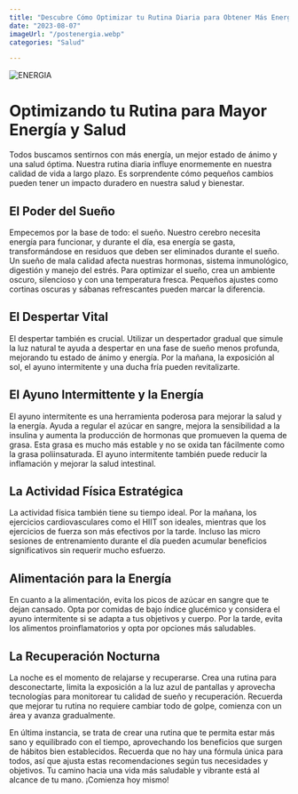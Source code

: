 ```yaml
---
title: "Descubre Cómo Optimizar tu Rutina Diaria para Obtener Más Energía y Vitalidad"
date: "2023-08-07"
imageUrl: "/postenergia.webp"
categories: "Salud"

---
```


![ENERGIA](/postenergia.webp)

# Optimizando tu Rutina para Mayor Energía y Salud

Todos buscamos sentirnos con más energía, un mejor estado de ánimo y una salud óptima. Nuestra rutina diaria influye enormemente en nuestra calidad de vida a largo plazo. Es sorprendente cómo pequeños cambios pueden tener un impacto duradero en nuestra salud y bienestar.

## El Poder del Sueño

Empecemos por la base de todo: el sueño. Nuestro cerebro necesita energía para funcionar, y durante el día, esa energía se gasta, transformándose en residuos que deben ser eliminados durante el sueño. Un sueño de mala calidad afecta nuestras hormonas, sistema inmunológico, digestión y manejo del estrés. Para optimizar el sueño, crea un ambiente oscuro, silencioso y con una temperatura fresca. Pequeños ajustes como cortinas oscuras y sábanas refrescantes pueden marcar la diferencia.

## El Despertar Vital

El despertar también es crucial. Utilizar un despertador gradual que simule la luz natural te ayuda a despertar en una fase de sueño menos profunda, mejorando tu estado de ánimo y energía. Por la mañana, la exposición al sol, el ayuno intermitente y una ducha fría pueden revitalizarte.

## El Ayuno Intermittente y la Energía

El ayuno intermitente es una herramienta poderosa para mejorar la salud y la energía. Ayuda a regular el azúcar en sangre, mejora la sensibilidad a la insulina y aumenta la producción de hormonas que promueven la quema de grasa. Esta grasa es mucho más estable y no se oxida tan fácilmente como la grasa poliinsaturada. El ayuno intermitente también puede reducir la inflamación y mejorar la salud intestinal.

## La Actividad Física Estratégica

La actividad física también tiene su tiempo ideal. Por la mañana, los ejercicios cardiovasculares como el HIIT son ideales, mientras que los ejercicios de fuerza son más efectivos por la tarde. Incluso las micro sesiones de entrenamiento durante el día pueden acumular beneficios significativos sin requerir mucho esfuerzo.

## Alimentación para la Energía

En cuanto a la alimentación, evita los picos de azúcar en sangre que te dejan cansado. Opta por comidas de bajo índice glucémico y considera el ayuno intermitente si se adapta a tus objetivos y cuerpo. Por la tarde, evita los alimentos proinflamatorios y opta por opciones más saludables.

## La Recuperación Nocturna

La noche es el momento de relajarse y recuperarse. Crea una rutina para desconectarte, limita la exposición a la luz azul de pantallas y aprovecha tecnologías para monitorear tu calidad de sueño y recuperación. Recuerda que mejorar tu rutina no requiere cambiar todo de golpe, comienza con un área y avanza gradualmente.

En última instancia, se trata de crear una rutina que te permita estar más sano y equilibrado con el tiempo, aprovechando los beneficios que surgen de hábitos bien establecidos. Recuerda que no hay una fórmula única para todos, así que ajusta estas recomendaciones según tus necesidades y objetivos. Tu camino hacia una vida más saludable y vibrante está al alcance de tu mano. ¡Comienza hoy mismo!
